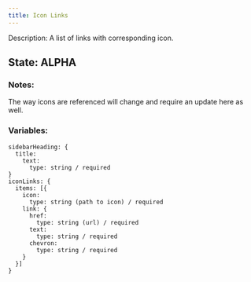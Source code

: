 ```yaml
---
title: Icon Links
---
```

Description: A list of links with corresponding icon.

## State: ALPHA
### Notes:
The way icons are referenced will change and require an update here as well.
### Variables:
~~~
sidebarHeading: {
  title:
    text: 
      type: string / required
}
iconLinks: {
  items: [{
    icon:
      type: string (path to icon) / required
    link: {
      href:
        type: string (url) / required
      text:
        type: string / required
      chevron:
        type: string / required
    }
  }]
}
~~~
